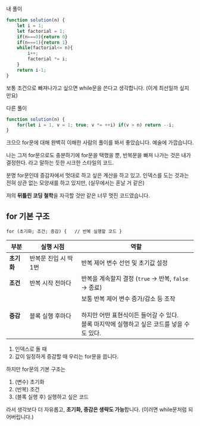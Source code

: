 내 풀이
```js
function solution(n) {
    let i = 1;
    let factorial = 1;
    if(n===0){return 0}
    if(n===1){return 1}
    while(factorial<= n){
        i++;
        factorial *= i;
    }
    return i-1;
}
```
보통 조건으로 빠져나가고 싶으면 while문을 쓴다고 생각합니다.
(이게 최선일까 싶지만요)

다른 풀이
```js
function solution(n) {
    for(let i = 1, v = 1; true; v *= ++i) if(v > n) return --i;
}
```

크으으 for문에 대해 완벽히 이해한 사람의 풀이를 봐서 좋았습니다.
예술에 가깝습니다.

나는 그저 for문으로도 충분하기에 for문을 택했을 뿐,
반복문을 빠져 나가는 것은 내가 결정한다.
라고 말하는 듯한 시크한 스타일의 코드.

분명 for문인데 증감자에서 멋대로 하고 싶은 계산을 하고 있고.
인덱스를 도는 것과는 전혀 상관 없는 모양새를 하고 있지만,
(실무에서는 혼날 거 같은)

저의 **뒤틀린 코딩 철학**을 자극할 것만 같은 너무 멋진 코드였습니다.

## for 기본 구조

```
for (초기화; 조건; 증감) {   // 반복 실행할 코드 }
```

| 부분      | 실행 시점         | 역할                                                                                    |
| ------- | ------------- | ------------------------------------------------------------------------------------- |
| **초기화** | 반복문 진입 시 딱 1번 | 반복 제어 변수 선언 및 초기값 설정                                                                  |
| **조건**  | 반복 시작 전마다     | 반복을 계속할지 결정 (`true` → 반복, `false` → 종료)                                               |
| **증감**  | 블록 실행 후마다     | 보통 반복 제어 변수 증가/감소 등 조작<br><br>하지만 어떤 표현식이든 들어갈 수 있다.<br>블록 마지막에 실행하고 싶은 코드를 넣을 수도 있다. |

1) 인덱스로 돌 때
2) 값이 일정하게 증감할 때
우리는 for문을 씁니다.

하지만 for문의 기본 구조는
1) (변수) 초기화
2) (반복) 조건
3) (블록 실행 후) 실행하고 싶은 코드

라서 생각보다 더 자유롭고,
**초기화, 증감은 생략도 가능**합니다.
(이러면 while문처럼 되어버립니다.)
 